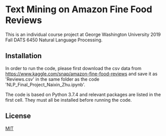 # Text Mining on Amazon Fine Food Reviews
This is an individual course project at George Washington University 2019 Fall DATS 6450 Natural Language Processing. 

## Installation
In order to run the code, please first download the csv data from https://www.kaggle.com/snap/amazon-fine-food-reviews and save it as 'Reviews.csv' in the same folder as the code 'NLP_Final_Project_Naixin_Zhu.ipynb'.

The code is based on Python 3.7.4 and relevant packages are listed in the first cell. They must all be installed before running the code. 

## License
[MIT](https://choosealicense.com/licenses/mit/)

